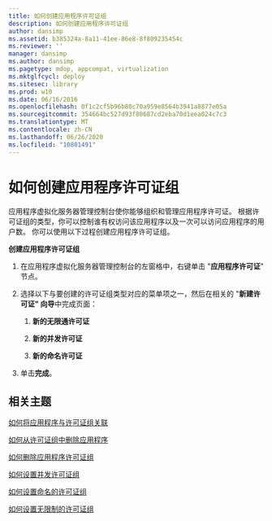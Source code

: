 ```yaml
---
title: 如何创建应用程序许可证组
description: 如何创建应用程序许可证组
author: dansimp
ms.assetid: b385324a-8a11-41ee-86e8-8f809235454c
ms.reviewer: ''
manager: dansimp
ms.author: dansimp
ms.pagetype: mdop, appcompat, virtualization
ms.mktglfcycl: deploy
ms.sitesec: library
ms.prod: w10
ms.date: 06/16/2016
ms.openlocfilehash: 0f1c2cf5b96b80c70a959e8564b3941a8877e05a
ms.sourcegitcommit: 354664bc527d93f80687cd2eba70d1eea024c7c3
ms.translationtype: MT
ms.contentlocale: zh-CN
ms.lasthandoff: 06/26/2020
ms.locfileid: "10801491"
---
```

# 如何创建应用程序许可证组


应用程序虚拟化服务器管理控制台使你能够组织和管理应用程序许可证。 根据许可证组的类型，你可以控制谁有权访问该应用程序以及一次可以访问应用程序的用户数。 你可以使用以下过程创建应用程序许可证组。

**创建应用程序许可证组**

1.  在应用程序虚拟化服务器管理控制台的左窗格中，右键单击 "**应用程序许可证**" 节点。

2.  选择以下与要创建的许可证组类型对应的菜单项之一，然后在相关的 "**新建许可证" 向导**中完成页面：

    1.  **新的无限通许可证**

    2.  **新的并发许可证**

    3.  **新的命名许可证**

3.  单击**完成**。

## 相关主题


[如何将应用程序与许可证组关联](how-to-associate-an-application-with-a-license-group.md)

[如何从许可证组中删除应用程序](how-to-remove-an-application-from-a-license-group.md)

[如何删除应用程序许可证组](how-to-remove-an-application-license-group.md)

[如何设置并发许可证组](how-to-set-up-a-concurrent-license-group.md)

[如何设置命名的许可证组](how-to-set-up-a-named-license-group.md)

[如何设置无限制的许可证组](how-to-set-up-an-unlimited-license-group.md)

 

 





